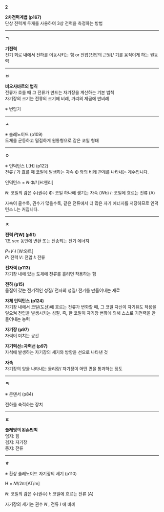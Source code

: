 **2**

**2차전력계법 (p167)**  
단상 전력계 두개를 사용하여 3상 전력을 측정하는 방법
*******************************************************************************

**ㄱ**

**기전력**  
전기 회로 내에서 전하를 이동시키는 힘 or 전압(전압의 근원)/ 기를 움직이게 하는 원동력
*******************************************************************************

**ㅂ**

**비오사바르의 법칙**  
전류가 흐를 때 그 전류가 만드는 자기장을 계산하는 기본 법칙  
자기장의 크기는 전류의 크기에 비례, 거리의 제곱에 반비례  

※ 변압기

*******************************************************************************

**ㅅ**

※ 솔레노이드 (p109)  
도체를 균등하고 밀접하게 원통형으로 감은 코일 형태

*******************************************************************************

**ㅇ**

※ 인덕턴스 L[H] (p122)  
전류 𝐼 가 흐를 때 코일에 발생하는 자속 Φ 와의 비례 관계를 나타내는 계수입니다.

인덕턴스 = 𝑁⋅Φ/𝐼 [H:헨리]

𝑁: 코일의 감은 수(권수)
Φ: 코일 하나에 생기는 자속 (Wb)
𝐼: 코일에 흐르는 전류 (A)  

자속이 클수록, 권수가 많을수록, 
같은 전류에서 더 많은 자기 에너지를 저장하므로 인덕턴스 L는 커집니다.

*******************************************************************************

**ㅈ**

**전력 𝑃[W] (p51)**  
1초 sec 동안에 변환 또는 전송되는 전기 에너지  

𝑃=𝑉⋅𝐼 [W:와트]  
𝑃: 전력
𝑉: 전압
𝐼: 전류  

**전자력 (p113)**  
자기장 내에 있는 도체에 전류를 흘리면 작용하는 힘  

**전하 (p15)**  
물질이 갖는 전기적인 성질/ 전자의 성질/ 전기를 만들어내는 재료  

**자체 인덕턴스 (p124)**  
자기장 내에서 코일(도선)에 흐르는 전류가 변화할 때, 그 코일 자신이 자기유도 작용을
일으켜 전압을 발생시키는 성질.
즉, 한 코일이 자기장 변화에 의해 스스로 기전력을 만들어내는 능력  

**자기장 (p97)**  
자력이 미치는 공간  

**자기력선=자력선 (p97)**  
자석에 발생하는 자기장의 세기와 방향을 선으로 나타낸 것  

**자속**  
자기장의 양을 나타내는 물리량/ 자기장이 어떤 면을 통과하는 정도

*******************************************************************************

**ㅋ**

※ 콘덴서 (p84)

전하를 축적하는 장치

*******************************************************************************  
**ㅍ**  

**플레밍의 왼손법칙**  
엄지: 힘  
검지: 자기장  
중지: 전류  

*******************************************************************************

**ㅎ**

※ 환상 솔레노이드 자기장의 세기 (p110)

H = 𝑁𝐼/2πr[AT/m]

𝑁: 코일의 감은 수(권수)
𝐼: 코일에 흐르는 전류 (A)

자기장의 세기는 권수 𝑁 , 전류 𝐼 에 비례
